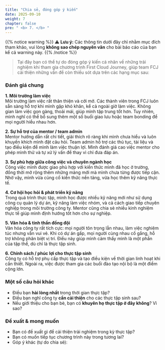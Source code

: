 ```yaml
---
title: "Chia sẻ, đóng góp ý kiến"
date: 2025-09-10
weight: 7
chapter: false
pre: " <b> 7. </b> "
---
```

{{% notice warning %}}
⚠️ **Lưu ý:** Các thông tin dưới đây chỉ nhằm mục đích tham khảo, vui lòng **không sao chép nguyên văn** cho bài báo cáo của bạn kể cả warning này.
{{% /notice %}}

>Tại đây bạn có thể tự do đóng góp ý kiến cá nhân về những trải nghiệm khi tham gia chương trình First Cloud Journey, giúp team FCJ cải thiện những vấn đề còn thiếu sót dựa trên các hạng mục sau:

### Đánh giá chung

**1. Môi trường làm việc**  
Môi trường làm việc rất thân thiện và cởi mở. Các thành viên trong FCJ luôn sẵn sàng hỗ trợ khi mình gặp khó khăn, kể cả ngoài giờ làm việc. Không gian làm việc gọn gàng, thoải mái, giúp mình tập trung tốt hơn. Tuy nhiên, mình nghĩ có thể bổ sung thêm một số buổi giao lưu hoặc team bonding để mọi người hiểu nhau hơn.

**2. Sự hỗ trợ của mentor / team admin**  
Mentor hướng dẫn rất chi tiết, giải thích rõ ràng khi mình chưa hiểu và luôn khuyến khích mình đặt câu hỏi. Team admin hỗ trợ các thủ tục, tài liệu và tạo điều kiện để mình làm việc thuận lợi. Mình đánh giá cao việc mentor cho phép mình thử và tự xử lý vấn đề thay vì chỉ đưa đáp án.

**3. Sự phù hợp giữa công việc và chuyên ngành học**  
Công việc mình được giao phù hợp với kiến thức mình đã học ở trường, đồng thời mở rộng thêm những mảng mới mà mình chưa từng được tiếp cận. Nhờ vậy, mình vừa củng cố kiến thức nền tảng, vừa học thêm kỹ năng thực tế.

**4. Cơ hội học hỏi & phát triển kỹ năng**  
Trong quá trình thực tập, mình học được nhiều kỹ năng mới như sử dụng công cụ quản lý dự án, kỹ năng làm việc nhóm, và cả cách giao tiếp chuyên nghiệp trong môi trường công ty. Mentor cũng chia sẻ nhiều kinh nghiệm thực tế giúp mình định hướng tốt hơn cho sự nghiệp.

**5. Văn hóa & tinh thần đồng đội**  
Văn hóa công ty rất tích cực: mọi người tôn trọng lẫn nhau, làm việc nghiêm túc nhưng vẫn vui vẻ. Khi có dự án gấp, mọi người cùng nhau cố gắng, hỗ trợ không phân biệt vị trí. Điều này giúp mình cảm thấy mình là một phần của tập thể, dù chỉ là thực tập sinh.

**6. Chính sách / phúc lợi cho thực tập sinh**  
Công ty có hỗ trợ phụ cấp thực tập và tạo điều kiện về thời gian linh hoạt khi cần thiết. Ngoài ra, việc được tham gia các buổi đào tạo nội bộ là một điểm cộng lớn.


### Một số câu hỏi khác
- Điều bạn **hài lòng nhất** trong thời gian thực tập?  
- Điều bạn nghĩ công ty **cần cải thiện** cho các thực tập sinh sau?  
- Nếu giới thiệu cho bạn bè, bạn có **khuyên họ thực tập ở đây không**? Vì sao?  


### Đề xuất & mong muốn
- Bạn có đề xuất gì để cải thiện trải nghiệm trong kỳ thực tập?  
- Bạn có muốn tiếp tục chương trình này trong tương lai?
- Góp ý khác (tự do chia sẻ):